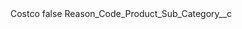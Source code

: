 <?xml version="1.0" encoding="UTF-8"?>
<CustomMetadata xmlns="http://soap.sforce.com/2006/04/metadata" xmlns:xsi="http://www.w3.org/2001/XMLSchema-instance">
    <label>Costco</label>
    <protected>false</protected>
    <values>
        <field>Reason_Code_Product_Sub_Category__c</field>
        <value xsi:nil="true"/>
    </values>
</CustomMetadata>
